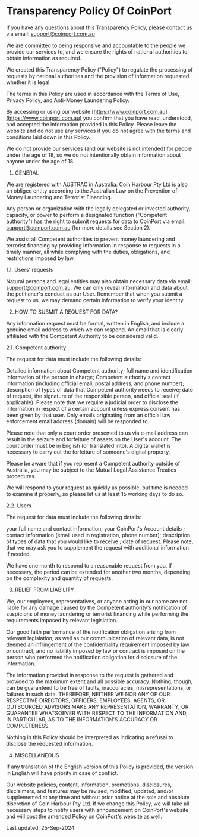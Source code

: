 # Transparency Policy Of CoinPort 

If you have any questions about this Transparency Policy, please contact us via email:  [support@coinport.com.au](mailto:support@coinport.com.au)

We are committed to being responsive and accountable to the people we provide our services to, and we ensure the rights of national authorities to obtain information as required.

We created this Transparency Policy ("Policy") to regulate the processing of requests by national authorities and the provision of information requested whether it is legal.

The terms in this Policy are used in accordance with the Terms of Use, Privacy Policy, and Anti-Money Laundering Policy.

By accessing or using our website [https://www.coinport.com.au](https://www.coinport.com.au)
you confirm that you have read, understood, and accepted the information provided in this Policy. Please leave the website and do not use any services if you do not agree with the terms and conditions laid down in this Policy.

We do not provide our services (and our website is not intended) for people under the age of 18, so we do not intentionally obtain information about anyone under the age of 18.

1.  GENERAL

We are registered with AUSTRAC in Australia. Coin Harbour Pty Ltd is also an obliged entity according to the Australian Law on the Prevention of Money Laundering and Terrorist Financing.

Any person or organization with the legally delegated or invested authority, capacity, or power to perform a designated function ("Competent authority") has the right to submit requests for data to CoinPort via email:  [support@coinport.com.au](mailto:support@coinport.com.au)  (for more details see Section 2).

We assist all Competent authorities to prevent money laundering and terrorist financing by providing information in response to requests in a timely manner, all while complying with the duties, obligations, and restrictions imposed by law.

1.1. Users' requests

Natural persons and legal entities may also obtain necessary data via email:  [support@coinport.com.au](mailto:support@coinport.com.au). We can only reveal information and data about the petitioner's conduct as our User. Remember that when you submit a request to us, we may demand certain information to verify your identity.

2.  HOW TO SUBMIT A REQUEST FOR DATA?

Any information request must be formal, written in English, and include a genuine email address to which we can respond. An email that is clearly affiliated with the Competent Authority to be considered valid.

2.1. Competent authority

The request for data must include the following details:

Detailed information about Competent authority; full name and identification information of the person in charge; Competent authority's contact information (including official email, postal address, and phone number); description of types of data that Competent authority needs to receive; date of request, the signature of the responsible person, and official seal (if applicable). Please note that we require a judicial order to disclose the information in respect of a certain account unless express consent has been given by that user. Only emails originating from an official law enforcement email address (domain) will be responded to.

Please note that only a court order presented to us via e-mail address can result in the seizure and forfeiture of assets on the User's account. The court order must be in English (or translated into). A digital wallet is necessary to carry out the forfeiture of someone's digital property.

Please be aware that if you represent a Competent authority outside of Australia, you may be subject to the Mutual Legal Assistance Treaties procedures.

We will respond to your request as quickly as possible, but time is needed to examine it properly, so please let us at least 15 working days to do so.

2.2. Users

The request for data must include the following details:

your full name and contact information; your CoinPort's Account details ; contact information (email used in registration, phone number); description of types of data that you would like to receive ; date of request. Please note, that we may ask you to supplement the request with additional information if needed.

We have one month to respond to a reasonable request from you. If necessary, the period can be extended for another two months, depending on the complexity and quantity of requests.

3.  RELIEF FROM LIABILITY

We, our employees, representatives, or anyone acting in our name are not liable for any damage caused by the Competent authority's notification of suspicions of money laundering or terrorist financing while performing the requirements imposed by relevant legislation.

Our good faith performance of the notification obligation arising from relevant legislation, as well as our communication of relevant data, is not deemed an infringement of the confidentiality requirement imposed by law or contract, and no liability imposed by law or contract is imposed on the person who performed the notification obligation for disclosure of the information.

The information provided in response to the request is gathered and provided to the maximum extent and all possible accuracy. Nothing, though, can be guaranteed to be free of faults, inaccuracies, misrepresentations, or failures in such data. THEREFORE, NEITHER WE NOR ANY OF OUR RESPECTIVE DIRECTORS, OFFICERS, EMPLOYEES, AGENTS, OR OUTSOURCED ADVISORS MAKE ANY REPRESENTATION, WARRANTY, OR GUARANTEE WHATSOEVER WITH RESPECT TO THE INFORMATION AND, IN PARTICULAR, AS TO THE INFORMATION'S ACCURACY OR COMPLETENESS.

Nothing in this Policy should be interpreted as indicating a refusal to disclose the requested information.

4.  MISCELLANEOUS

If any translation of the English version of this Policy is provided, the version in English will have priority in case of conflict.

Our website policies, content, information, promotions, disclosures, disclaimers, and features may be revised, modified, updated, and/or supplemented at any time and without prior notice at the sole and absolute discretion of Coin Harbour Pty Ltd. If we change this Policy, we will take all necessary steps to notify users with announcement on CoinPort's website and will post the amended Policy on CoinPort's website as well.

Last updated: 25-Sep-2024
